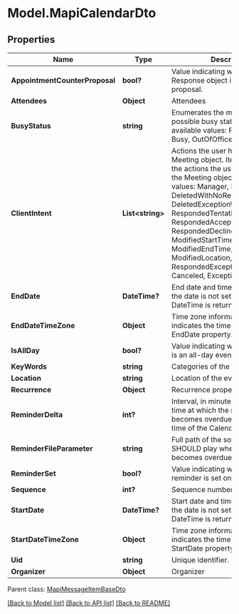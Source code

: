# Model.MapiCalendarDto
## Properties
Name | Type | Description | Notes
------------ | ------------- | ------------- | -------------
**AppointmentCounterProposal** | **bool?** | Value indicating whether a Meeting Response object is a counter proposal.              | 
**Attendees** | **Object** | Attendees              | [optional] 
**BusyStatus** | **string** | Enumerates the mapi calendar possible busy status Enum, available values: Free, Tentative, Busy, OutOfOffice | 
**ClientIntent** | **List&lt;string&gt;** | Actions the user has taken on this Meeting object.              Items: Enumerates the actions the user can taken on the Meeting object Enum, available values: Manager, Delegate, DeletedWithNoResponse, DeletedExceptionWithNoResponse, RespondedTentative, RespondedAccept, RespondedDecline, ModifiedStartTime, ModifiedEndTime, ModifiedLocation, RespondedExceptionDecline, Canceled, ExceptionCanceled | [optional] 
**EndDate** | **DateTime?** | End date and time of the event. If the date is not set, default value for DateTime is returned.              | 
**EndDateTimeZone** | **Object** | Time zone information that indicates the time zone of the EndDate property.              | [optional] 
**IsAllDay** | **bool?** | Value indicating whether the event is an all-day event.              | 
**KeyWords** | **string** | Categories of the calendar object.              | [optional] 
**Location** | **string** | Location of the event.              | [optional] 
**Recurrence** | **Object** | Recurrence properties.              | [optional] 
**ReminderDelta** | **int?** | Interval, in minutes, between the time at which the reminder first becomes overdue and the start time of the Calendar object.              | 
**ReminderFileParameter** | **string** | Full path of the sound that a client SHOULD play when the reminder becomes overdue.              | [optional] 
**ReminderSet** | **bool?** | Value indicating whether a reminder is set on the object.              | 
**Sequence** | **int?** | Sequence number.              | 
**StartDate** | **DateTime?** | Start date and time of the event. If the date is not set, default value for DateTime is returned.              | 
**StartDateTimeZone** | **Object** | Time zone information that indicates the time zone of the StartDate property.              | [optional] 
**Uid** | **string** | Unique identifier.              | [optional] 
**Organizer** | **Object** | Organizer              | [optional] 

 Parent class: [MapiMessageItemBaseDto](MapiMessageItemBaseDto.md)

[[Back to Model list]](README.md#documentation-for-models) [[Back to API list]](README.md#documentation-for-api-endpoints) [[Back to README]](README.md)


